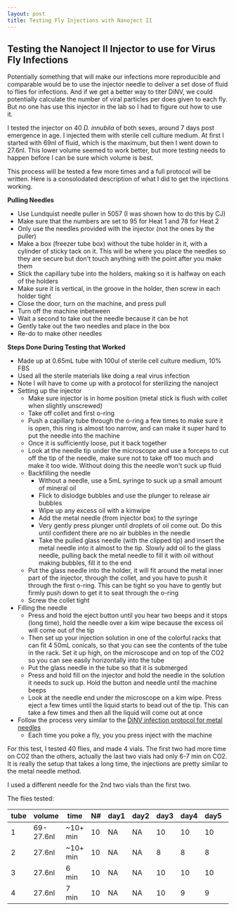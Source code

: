```yaml
---
layout: post
title: Testing Fly Injections with Nanoject II
---
```


## Testing the Nanoject II Injector to use for Virus Fly Infections 

Potentially something that will make our infections more reproducible and comparable would be to use the injector needle to deliver a set dose of fluid to flies for infections. And if we get a better way to titer DiNV, we could potentially calculate the number of viral particles per does given to each fly. But no one has use this injector in the lab so I had to figure out how to use it. 

I tested the injector on 40 _D. innubila_ of both sexes, around 7 days post emergence in age. I injected them with sterile cell culture medium. At first I started with 69nl of fluid, which is the maximum, but then I went down to 27.6nl. This lower volume seemed to work better, but more testing needs to happen before I can be sure which volume is best. 

This process will be tested a few more times and a full protocol will be written. Here is a consolodated description of what I did to get the injections working. 

**Pulling Needles**
- Use Lundquist needle puller in 5057 (I was shown how to do this by CJ)
- Make sure that the numbers are set to 95 for Heat 1 and 78 for Heat 2
- Only use the needles provided with the injector (not the ones by the puller)
- Make a box (freezer tube box) without the tube holder in it, with a cylinder of sticky tack on it. This will be where you place the needles so they are secure but don't touch anything with the point after you make them
- Stick the capillary tube into the holders, making so it is halfway on each of the holders 
- Make sure it is vertical, in the groove in the holder, then screw in each holder tight 
- Close the door, turn on the machine, and press pull 
- Turn off the machine inbetween
- Wait a second to take out the needle because it can be hot 
- Gently take out the two needles and place in the box 
- Re-do to make other needles 

**Steps Done During Testing that Worked**
- Made up at 0.65mL tube with 100ul of sterile cell culture medium, 10% FBS
- Used all the sterile materials like doing a real virus infection 
- Note I will have to come up with a protocol for sterilizing the nanoject 
- Setting up the injector 
    - Make sure injector is in home position (metal stick is flush with collet when slightly unscrewed)
    - Take off collet and first o-ring
    - Push a capillary tube through the o-ring a few times to make sure it is open, this ring is almost too narrow, and can make it super hard to put the needle into the machine
    - Once it is sufficiently loose, put it back together 
    - Look at the needle tip under the microscope and use a forceps to cut off the tip of the needle, make sure not to take off too much and make it too wide. Without doing this the needle won't suck up fluid
    - Backfilling the needle
        - Without a needle, use a 5mL syringe to suck up a small amount of mineral oil
        - Flick to dislodge bubbles and use the plunger to release air bubbles
        - Wipe up any excess oil with a kimwipe
        - Add the metal needle (from injector box) to the syringe
        - Very gently press plunger until droplets of oil come out. Do this until confident there are no air bubbles in the needle
        - Take the pulled glass needle (with the clipped tip) and insert the metal needle into it almost to the tip. Slowly add oil to the glass needle, pulling back the metal needle to fill it with oil without making bubbles, fill it to the end
    - Put the glass needle into the holder, it will fit around the metal inner part of the injector, through the collet, and you have to push it through the first o-ring. This can be tight so you have to gently but firmly push down to get it to seat through the o-ring 
    - Screw the collet tight
- Filling the needle
    - Press and hold the eject button until you hear two beeps and it stops (long time), hold the needle over a kim wipe because the excess oil will come out of the tip 
    - Then set up your injection solution in one of the colorful racks that can fit 4 50mL conicals, so that you can see the contents of the tube in the rack. Set it up high, on the microscope and on top of the CO2 so you can see easily horizontally into the tube 
    - Put the glass needle in the tube so that it is submerged 
    - Press and hold fill on the injector and hold the needle in the solution it needs to suck up. Hold the button and needle until the machine beeps 
    - Look at the needle end under the microscope on a kim wipe. Press eject a few times until the liquid starts to bead out of the tip. This can take a few times and then all the liquid will come out at once
- Follow the process very similar to the [DiNV infection protocol for metal needles](https://github.com/meschedl/Unckless_Lab_Resources/blob/main/protocols/DiNV_virus_fly_infections.md)
    - Each time you poke a fly, you you press inject with the machine

For this test, I tested 40 flies, and made 4 vials. The first two had more time on CO2 than the others, actually the last two vials had only 6-7 min on CO2. It is really the setup that takes a long time, the injections are pretty similar to the metal needle method. 

I used a different needle for the 2nd two vials than the first two.

The flies tested: 

|tube|volume|time|N#|day1|day2|day3|day4|day5|day6|day7|day8|day9|day10|day11|day12|day13|day14|
|---|---|---|---|---|---|---|---|---|---|---|---|---|---|---|---|---|---|
|1|69-27.6nl|~10+ min|10|NA|NA|10|10|10|10|10|10|10|10|
|2|27.6nl|~10+ min|10|NA|NA|8|8|8|7|7|7|7|6|
|3|27.6nl|6 min|10|NA|NA|10|10|10|9|9|9|9|9|
|4|27.6nl|7 min|10|NA|NA|10|9|9|9|9|9|9|9|